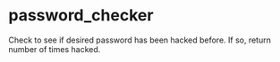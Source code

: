 # password_checker
Check to see if desired password has been hacked before. If so, return number of times hacked. 
